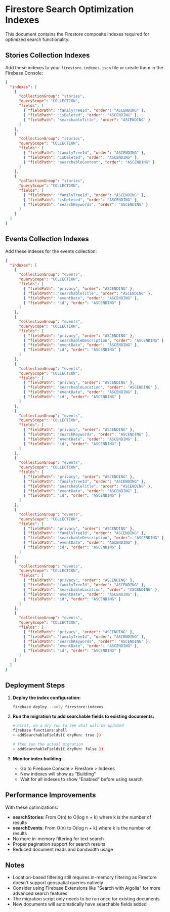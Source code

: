 # Firestore Search Optimization Indexes

This document contains the Firestore composite indexes required for optimized search functionality.

## Stories Collection Indexes

Add these indexes to your `firestore.indexes.json` file or create them in the Firebase Console:

```json
{
  "indexes": [
    {
      "collectionGroup": "stories",
      "queryScope": "COLLECTION",
      "fields": [
        { "fieldPath": "familyTreeId", "order": "ASCENDING" },
        { "fieldPath": "isDeleted", "order": "ASCENDING" },
        { "fieldPath": "searchableTitle", "order": "ASCENDING" }
      ]
    },
    {
      "collectionGroup": "stories",
      "queryScope": "COLLECTION",
      "fields": [
        { "fieldPath": "familyTreeId", "order": "ASCENDING" },
        { "fieldPath": "isDeleted", "order": "ASCENDING" },
        { "fieldPath": "searchableContent", "order": "ASCENDING" }
      ]
    },
    {
      "collectionGroup": "stories",
      "queryScope": "COLLECTION",
      "fields": [
        { "fieldPath": "familyTreeId", "order": "ASCENDING" },
        { "fieldPath": "isDeleted", "order": "ASCENDING" },
        { "fieldPath": "searchKeywords", "order": "ASCENDING" }
      ]
    }
  ]
}
```

## Events Collection Indexes

Add these indexes for the events collection:

```json
{
  "indexes": [
    {
      "collectionGroup": "events",
      "queryScope": "COLLECTION",
      "fields": [
        { "fieldPath": "privacy", "order": "ASCENDING" },
        { "fieldPath": "searchableTitle", "order": "ASCENDING" },
        { "fieldPath": "eventDate", "order": "ASCENDING" },
        { "fieldPath": "id", "order": "ASCENDING" }
      ]
    },
    {
      "collectionGroup": "events",
      "queryScope": "COLLECTION",
      "fields": [
        { "fieldPath": "privacy", "order": "ASCENDING" },
        { "fieldPath": "searchableDescription", "order": "ASCENDING" },
        { "fieldPath": "eventDate", "order": "ASCENDING" },
        { "fieldPath": "id", "order": "ASCENDING" }
      ]
    },
    {
      "collectionGroup": "events",
      "queryScope": "COLLECTION",
      "fields": [
        { "fieldPath": "privacy", "order": "ASCENDING" },
        { "fieldPath": "searchableLocation", "order": "ASCENDING" },
        { "fieldPath": "eventDate", "order": "ASCENDING" },
        { "fieldPath": "id", "order": "ASCENDING" }
      ]
    },
    {
      "collectionGroup": "events",
      "queryScope": "COLLECTION",
      "fields": [
        { "fieldPath": "privacy", "order": "ASCENDING" },
        { "fieldPath": "searchKeywords", "order": "ASCENDING" },
        { "fieldPath": "eventDate", "order": "ASCENDING" },
        { "fieldPath": "id", "order": "ASCENDING" }
      ]
    },
    {
      "collectionGroup": "events",
      "queryScope": "COLLECTION",
      "fields": [
        { "fieldPath": "privacy", "order": "ASCENDING" },
        { "fieldPath": "familyTreeId", "order": "ASCENDING" },
        { "fieldPath": "searchableTitle", "order": "ASCENDING" },
        { "fieldPath": "eventDate", "order": "ASCENDING" },
        { "fieldPath": "id", "order": "ASCENDING" }
      ]
    },
    {
      "collectionGroup": "events",
      "queryScope": "COLLECTION",
      "fields": [
        { "fieldPath": "privacy", "order": "ASCENDING" },
        { "fieldPath": "familyTreeId", "order": "ASCENDING" },
        { "fieldPath": "searchableDescription", "order": "ASCENDING" },
        { "fieldPath": "eventDate", "order": "ASCENDING" },
        { "fieldPath": "id", "order": "ASCENDING" }
      ]
    },
    {
      "collectionGroup": "events",
      "queryScope": "COLLECTION",
      "fields": [
        { "fieldPath": "privacy", "order": "ASCENDING" },
        { "fieldPath": "familyTreeId", "order": "ASCENDING" },
        { "fieldPath": "searchableLocation", "order": "ASCENDING" },
        { "fieldPath": "eventDate", "order": "ASCENDING" },
        { "fieldPath": "id", "order": "ASCENDING" }
      ]
    },
    {
      "collectionGroup": "events",
      "queryScope": "COLLECTION",
      "fields": [
        { "fieldPath": "privacy", "order": "ASCENDING" },
        { "fieldPath": "familyTreeId", "order": "ASCENDING" },
        { "fieldPath": "searchKeywords", "order": "ASCENDING" },
        { "fieldPath": "eventDate", "order": "ASCENDING" },
        { "fieldPath": "id", "order": "ASCENDING" }
      ]
    }
  ]
}
```

## Deployment Steps

1. **Deploy the index configuration:**

   ```bash
   firebase deploy --only firestore:indexes
   ```

2. **Run the migration to add searchable fields to existing documents:**

   ```bash
   # First, do a dry run to see what will be updated
   firebase functions:shell
   > addSearchableFields({ dryRun: true })

   # Then run the actual migration
   > addSearchableFields({ dryRun: false })
   ```

3. **Monitor index building:**
   - Go to Firebase Console > Firestore > Indexes
   - New indexes will show as "Building"
   - Wait for all indexes to show "Enabled" before using search

## Performance Improvements

With these optimizations:

- **searchStories**: From O(n) to O(log n + k) where k is the number of results
- **searchEvents**: From O(n) to O(log n + k) where k is the number of results
- No more in-memory filtering for text search
- Proper pagination support for search results
- Reduced document reads and bandwidth usage

## Notes

- Location-based filtering still requires in-memory filtering as Firestore doesn't support geospatial queries natively
- Consider using Firebase Extensions like "Search with Algolia" for more advanced search features
- The migration script only needs to be run once for existing documents
- New documents will automatically have searchable fields added
